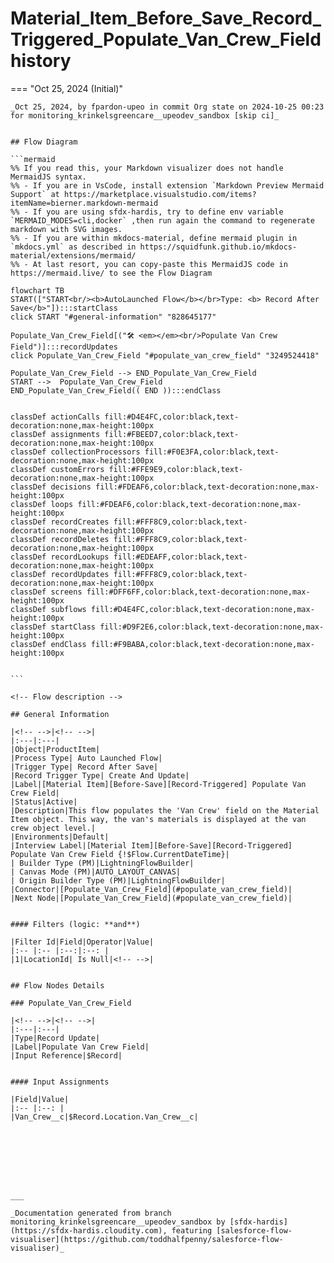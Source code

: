 # Material_Item_Before_Save_Record_Triggered_Populate_Van_Crew_Field history

<!-- This page has been generated to be viewed with mkdocs-material, you can not view it just as markdown . Activate tab plugin following the doc at https://squidfunk.github.io/mkdocs-material/reference/content-tabs/ -->

=== "Oct 25, 2024 (Initial)"

    _Oct 25, 2024, by fpardon-upeo in commit Org state on 2024-10-25 00:23 for monitoring_krinkelsgreencare__upeodev_sandbox [skip ci]_

    
    ## Flow Diagram
    
    ```mermaid
    %% If you read this, your Markdown visualizer does not handle MermaidJS syntax.
    %% - If you are in VsCode, install extension `Markdown Preview Mermaid Support` at https://marketplace.visualstudio.com/items?itemName=bierner.markdown-mermaid
    %% - If you are using sfdx-hardis, try to define env variable `MERMAID_MODES=cli,docker` ,then run again the command to regenerate markdown with SVG images.
    %% - If you are within mkdocs-material, define mermaid plugin in `mkdocs.yml` as described in https://squidfunk.github.io/mkdocs-material/extensions/mermaid/
    %% - At last resort, you can copy-paste this MermaidJS code in https://mermaid.live/ to see the Flow Diagram
    
    flowchart TB
    START(["START<br/><b>AutoLaunched Flow</b></br>Type: <b> Record After Save</b>"]):::startClass
    click START "#general-information" "828645177"
    
    Populate_Van_Crew_Field[("🛠️ <em></em><br/>Populate Van Crew Field")]:::recordUpdates
    click Populate_Van_Crew_Field "#populate_van_crew_field" "3249524418"
    
    Populate_Van_Crew_Field --> END_Populate_Van_Crew_Field
    START -->  Populate_Van_Crew_Field
    END_Populate_Van_Crew_Field(( END )):::endClass
    
    
    classDef actionCalls fill:#D4E4FC,color:black,text-decoration:none,max-height:100px
    classDef assignments fill:#FBEED7,color:black,text-decoration:none,max-height:100px
    classDef collectionProcessors fill:#F0E3FA,color:black,text-decoration:none,max-height:100px
    classDef customErrors fill:#FFE9E9,color:black,text-decoration:none,max-height:100px
    classDef decisions fill:#FDEAF6,color:black,text-decoration:none,max-height:100px
    classDef loops fill:#FDEAF6,color:black,text-decoration:none,max-height:100px
    classDef recordCreates fill:#FFF8C9,color:black,text-decoration:none,max-height:100px
    classDef recordDeletes fill:#FFF8C9,color:black,text-decoration:none,max-height:100px
    classDef recordLookups fill:#EDEAFF,color:black,text-decoration:none,max-height:100px
    classDef recordUpdates fill:#FFF8C9,color:black,text-decoration:none,max-height:100px
    classDef screens fill:#DFF6FF,color:black,text-decoration:none,max-height:100px
    classDef subflows fill:#D4E4FC,color:black,text-decoration:none,max-height:100px
    classDef startClass fill:#D9F2E6,color:black,text-decoration:none,max-height:100px
    classDef endClass fill:#F9BABA,color:black,text-decoration:none,max-height:100px
    
    
    ```
    
    <!-- Flow description -->
    
    ## General Information
    
    |<!-- -->|<!-- -->|
    |:---|:---|
    |Object|ProductItem|
    |Process Type| Auto Launched Flow|
    |Trigger Type| Record After Save|
    |Record Trigger Type| Create And Update|
    |Label|[Material Item][Before-Save][Record-Triggered] Populate Van Crew Field|
    |Status|Active|
    |Description|This flow populates the 'Van Crew' field on the Material Item object. This way, the van's materials is displayed at the van crew object level.|
    |Environments|Default|
    |Interview Label|[Material Item][Before-Save][Record-Triggered] Populate Van Crew Field {!$Flow.CurrentDateTime}|
    | Builder Type (PM)|LightningFlowBuilder|
    | Canvas Mode (PM)|AUTO_LAYOUT_CANVAS|
    | Origin Builder Type (PM)|LightningFlowBuilder|
    |Connector|[Populate_Van_Crew_Field](#populate_van_crew_field)|
    |Next Node|[Populate_Van_Crew_Field](#populate_van_crew_field)|
    
    
    #### Filters (logic: **and**)
    
    |Filter Id|Field|Operator|Value|
    |:-- |:-- |:--:|:--: |
    |1|LocationId| Is Null|<!-- -->|
    
    
    ## Flow Nodes Details
    
    ### Populate_Van_Crew_Field
    
    |<!-- -->|<!-- -->|
    |:---|:---|
    |Type|Record Update|
    |Label|Populate Van Crew Field|
    |Input Reference|$Record|
    
    
    #### Input Assignments
    
    |Field|Value|
    |:-- |:--: |
    |Van_Crew__c|$Record.Location.Van_Crew__c|
    
    
    
    
    
    
    
    
    ___
    
    _Documentation generated from branch monitoring_krinkelsgreencare__upeodev_sandbox by [sfdx-hardis](https://sfdx-hardis.cloudity.com), featuring [salesforce-flow-visualiser](https://github.com/toddhalfpenny/salesforce-flow-visualiser)_

